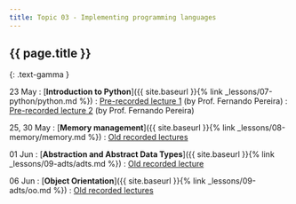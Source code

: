 ```yaml
---
title: Topic 03 - Implementing programming languages
---
```


## {{ page.title }}
{: .text-gamma }

23 May
: [**Introduction to Python**]({{ site.baseurl }}{% link _lessons/07-python/python.md %})
  : [Pre-recorded lecture 1](https://youtu.be/wSnCxSrHcho) (by Prof. Fernando Pereira)
  : [Pre-recorded lecture 2](https://youtu.be/0eJk49Qqvxk) (by Prof. Fernando Pereira)

25, 30 May
: [**Memory management**]({{ site.baseurl }}{% link _lessons/08-memory/memory.md %})
  : [Old recorded lectures](https://www.youtube.com/playlist?list=PLeIbBi3CwMZxEik6SHGVkc1x1VtTJBsaR)

01 Jun
: [**Abstraction and Abstract Data Types**]({{ site.baseurl }}{% link _lessons/09-adts/adts.md %})
  : [Old recorded lecture](https://www.youtube.com/playlist?list=PLeIbBi3CwMZzTwPtz2Vm4SoaB_aHaQMAU)

06 Jun
: [**Object Orientation**]({{ site.baseurl }}{% link _lessons/09-adts/oo.md %})
  : [Old recorded lectures](https://www.youtube.com/playlist?list=PLeIbBi3CwMZwZ3_74fYH6KVaUb_q2tG5c)

